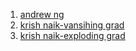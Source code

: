 1. <a href="https://www.youtube.com/watch?v=qhXZsFVxGKo">andrew ng</a>
2. <a href="https://www.youtube.com/watch?v=JIWXbzRXk1I">krish naik-vansihing grad</a>
3. <a href="https://www.youtube.com/watch?v=IJ9atfxFjOQ">krish naik-exploding grad</a>
